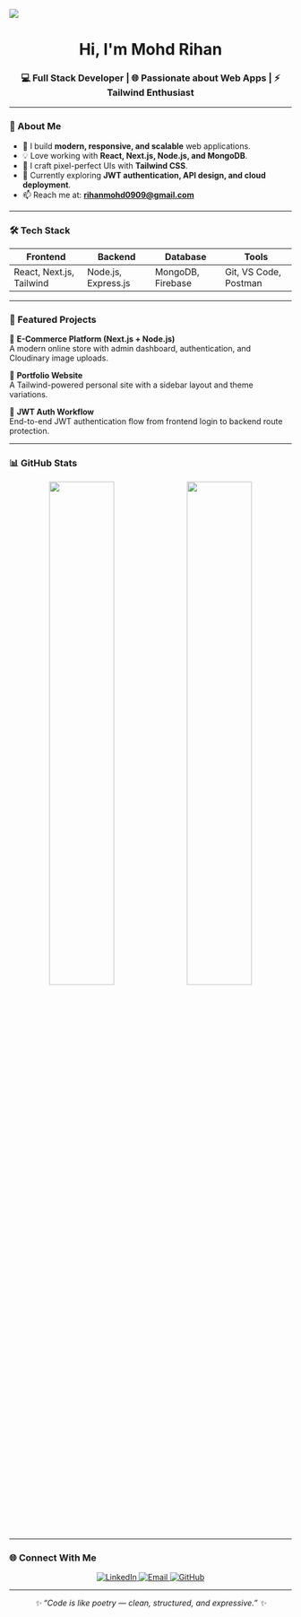 
<!-- Header Section -->
  ![](https://komarev.com/ghpvc/?username=Mohd-Rihan78)
<h1 align="center">Hi, I'm Mohd Rihan</h1>
<h3 align="center">💻 Full Stack Developer | 🌐 Passionate about Web Apps | ⚡ Tailwind Enthusiast</h3>

---

### 🧭 About Me  
- 🚀 I build **modern, responsive, and scalable** web applications.  
- 💡 Love working with **React, Next.js, Node.js, and MongoDB**.  
- 🎨 I craft pixel-perfect UIs with **Tailwind CSS**.  
- 🧠 Currently exploring **JWT authentication, API design, and cloud deployment**.  
- 📫 Reach me at: **rihanmohd0909@gmail.com**  

---

### 🛠️ Tech Stack  
<div align="center">

| Frontend | Backend | Database | Tools |
|-----------|----------|-----------|--------|
| React, Next.js, Tailwind | Node.js, Express.js | MongoDB, Firebase | Git, VS Code, Postman |

</div>

---

### 🌟 Featured Projects  
🚧 **E-Commerce Platform (Next.js + Node.js)**  
A modern online store with admin dashboard, authentication, and Cloudinary image uploads.  

🧾 **Portfolio Website**  
A Tailwind-powered personal site with a sidebar layout and theme variations.  

🔐 **JWT Auth Workflow**  
End-to-end JWT authentication flow from frontend login to backend route protection.  

---

### 📊 GitHub Stats  
<p align="center">
  <img width="48%" src="https://github-readme-stats.vercel.app/api?username=Mohd-Rihan78&show_icons=true&theme=radical" />
  <img width="48%" src="https://github-readme-streak-stats.herokuapp.com/?user=Mohd-Rihan78&theme=radical" />
</p>

---

### 🌐 Connect With Me  
<p align="center">
  <a href="https://www.linkedin.com/in/mohd-rihan-sre" target="_blank">
    <img src="https://img.shields.io/badge/LinkedIn-0077B5.svg?style=for-the-badge&logo=linkedin&logoColor=white" alt="LinkedIn"/>
  </a>
  <a href="mailto:rihanmohd0909@gmail.com">
    <img src="https://img.shields.io/badge/Email-D14836.svg?style=for-the-badge&logo=gmail&logoColor=white" alt="Email"/>
  </a>
  <a href="https://github.com/Mohd-Rihan78">
    <img src="https://img.shields.io/badge/GitHub-181717.svg?style=for-the-badge&logo=github&logoColor=white" alt="GitHub"/>
  </a>
</p>

---

<p align="center">
  <i>✨ “Code is like poetry — clean, structured, and expressive.” ✨</i>
</p>
